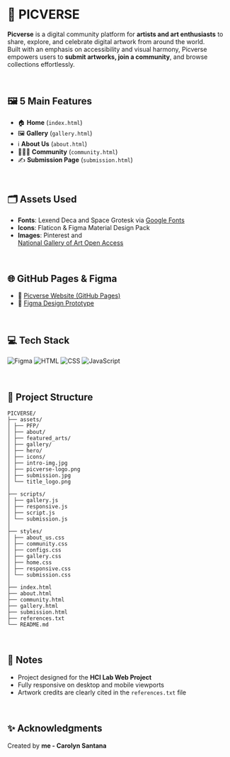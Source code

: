 # 🎨 PICVERSE

**Picverse** is a digital community platform for **artists and art enthusiasts** to share, explore, and celebrate digital artwork from around the world.  
Built with an emphasis on accessibility and visual harmony, Picverse empowers users to **submit artworks, join a community**, and browse collections effortlessly.

<br>

## 🖼️ 5 Main Features

- 🏠 **Home** (`index.html`)  
- 🖼️ **Gallery** (`gallery.html`)  
- ℹ️ **About Us** (`about.html`)  
- 🧑‍🤝‍🧑 **Community** (`community.html`)  
- ✍️ **Submission Page** (`submission.html`)

<br>

## 🗂️ Assets Used

- **Fonts**: Lexend Deca and Space Grotesk via [Google Fonts](https://fonts.google.com)  
- **Icons**: Flaticon & Figma Material Design Pack  
- **Images**: Pinterest and  
  [National Gallery of Art Open Access](https://www.nga.gov/artworks/free-images-and-open-access)

<br>

## 🌐 GitHub Pages & Figma

- 🔗 [Picverse Website (GitHub Pages)](https://olynsn15.github.io/Picverse/)  
- 🎨 [Figma Design Prototype](https://www.figma.com/design/gg7SKdVJP04Kd1lT2oTyYU/HCI-LAB-PROJECT-WEB?node-id=0-1&p=f&t=bOVGqTbsTUTPARgA-0)

<br>

## 💻 Tech Stack

![Figma](https://img.shields.io/badge/Figma-F24E1E?logo=figma&logoColor=white)
![HTML](https://img.shields.io/badge/HTML-%23E34F26.svg?logo=html5&logoColor=white)
![CSS](https://img.shields.io/badge/CSS-1572B6?logo=css3&logoColor=fff)
![JavaScript](https://img.shields.io/badge/JavaScript-F7DF1E?logo=javascript&logoColor=000)

<br>

## 📁 Project Structure
```
PICVERSE/
├── assets/
│ ├── PFP/
│ ├── about/
│ ├── featured_arts/
│ ├── gallery/
│ ├── hero/
│ ├── icons/
│ ├── intro-img.jpg
│ ├── picverse-logo.png
│ ├── submission.jpg
│ └── title_logo.png
│
├── scripts/
│ ├── gallery.js
│ ├── responsive.js
│ ├── script.js
│ └── submission.js
│
├── styles/
│ ├── about_us.css
│ ├── community.css
│ ├── configs.css
│ ├── gallery.css
│ ├── home.css
│ ├── responsive.css
│ └── submission.css
│
├── index.html
├── about.html
├── community.html
├── gallery.html
├── submission.html
├── references.txt
└── README.md
```
<br>

## 📌 Notes

- Project designed for the **HCI Lab Web Project**  
- Fully responsive on desktop and mobile viewports  
- Artwork credits are clearly cited in the `references.txt` file

<br>

## ✨ Acknowledgments

Created by **me - Carolyn Santana**

